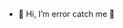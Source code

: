 - 👋 Hi, I’m error 
catch me 🫡

<!---
500usdprizes/500usdprizes is a ✨ special ✨ repository because its `README.md` (this file) appears on your GitHub profile.
You can click the Preview link to take a look at your changes.
--->
